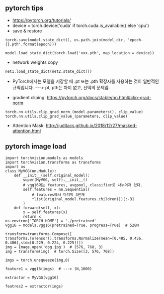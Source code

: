 ## pytorch tips
* https://pytorch.org/tutorials/
* device = torch.device('cuda' if torch.cuda.is_available() else 'cpu')
*  save & restore
```
torch.save(model.state_dict(), os.path.join(model_dir, 'epoch-{}.pth'.format(epoch)))

model.load_state_dict(torch.load('xxx.pth', map_location = device))
```
* network weights copy
```
net1.load_state_dict(net2.state_dict())
```
* PyTorch에서는 모델을 저장할 때 .pt 또는 .pth 확장자를 사용하는 것이 일반적인 규칙입니다.  ---> pt, pth는 차이 없고, 선택의 문제임.

* gradient cliping: https://pytorch.org/docs/stable/nn.html#clip-grad-norm
```
torch.nn.utils.clip_grad_norm_(model.parameters(), clip_value)
torch.nn.utils.clip_grad_value_(parameters, clip_value)
```

* Attention Mask: http://juditacs.github.io/2018/12/27/masked-attention.html




## pytorch image load
```
import torchvision.models as models
import torchvision.transforms as transforms
import os
class MyVGG(nn.Module):
    def __init__(self,original_model):
        super(MyVGG, self).__init__()
        # vgg16에는 features, avgpool, classifier로 나누어져 있다.
        self.features = nn.Sequential(
            # features에서 마지막 3번재
            *list(original_model.features.children())[:-3]
        )
    def forward(self, x):
        x = self.features(x)
        return x 
os.environ['TORCH_HOME'] = './pretrained'
vgg16 = models.vgg16(pretrained=True, progress=True)  # 528M

transform=transforms.Compose([ transforms.ToTensor(),transforms.Normalize(mean=[0.485, 0.456, 0.406],std=[0.229, 0.224, 0.225])])
img = Image.open('dog.jpg')  # (576, 768, 3)
img = transform(img)  # torch.Size([3, 576, 768])

imgs = torch.unsqueeze(img,0)

feature1 = vgg16(imgs)  # ---> (N,1000)

extractor = MyVGG(vgg16)

featres2 = extractor(imgs)

```
